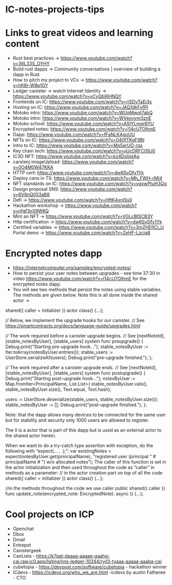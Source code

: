 # IC-notes-projects-tips


# Links to great videos and learning content

- Rust best practices -> https://www.youtube.com/watch?v=36L33S_DYHY 
- Build rust dapps -> Community conversations | overview of building a dapp in Rust 
- How to pitch my project to VCs -> https://www.youtube.com/watch?v=hK8r-W8p1GY 
- Ledger canister -> watch Internet Identity -> https://www.youtube.com/watch?v=vCyQb9IHNQY 
- Frontends on IC: https://www.youtube.com/watch?v=rjSDvTaEj3s 
- Hosting on IC: https://www.youtube.com/watch?v=JAQ1dkFvfPI 
- Motoko intro: https://www.youtube.com/watch?v=WUqMwqt7abQ 
- Motoko intro: https://www.youtube.com/watch?v=WVeovvm3znE 
- Motoko school: https://www.youtube.com/watch?v=A5IYLmqr6YU 
- Encrypted notes: https://www.youtube.com/watch?v=I14cU7OlhmE 
- Dapp: https://www.youtube.com/watch?v=fFaNLKAgoUU 
- NFTs on IC: https://www.youtube.com/watch?v=040fTKgF9BI 
- Intro to IC: https://www.youtube.com/watch?v=Mo5erUD-rqs 
- Key chain tech: https://www.youtube.com/watch?v=vUcDRFC09J0 
- IC3D NFT: https://www.youtube.com/watch?v=kz4DoIiptAg 
- carstenj imageUpload: https://www.youtube.com/watch?v=0O4M0W47KKA 
- HTTP cert: https://www.youtube.com/watch?v=dw6SvDfv1Yk 
- Deploy cans in TS: https://www.youtube.com/watch?v=Mh_FWH-rMI4 
- NFT standards on IC: https://www.youtube.com/watch?v=vgxwPtuH3Qg 
- Design proposal SNS: https://www.youtube.com/watch?v=6V8nQ053aB8 
- Defi -> https://www.youtube.com/watch?v=HftK4xnlSs0 
- Hackathon workshop -> https://www.youtube.com/watch?v=nfgf3oS9W6Q 
- Mint an NFT -> https://www.youtube.com/watch?v=VGLcBISCB3Y 
- Http certification -> https://www.youtube.com/watch?v=dw6SvDfv1Yk 
- Certified variables -> https://www.youtube.com/watch?v=3mZHEfICi_U Portal demo -> https://www.youtube.com/watch?v=ZeHF-Lzciq8

# Encrypted notes dapp

- https://internetcomputer.org/samples/encrypted-notes/ 
- How to persist your user notes between upgrades - see time 37:30 in video https://www.youtube.com/watch?v=I14cU7OlhmE for the encrypted notes dapp.
- You will see two methods that persist the notes using stable variables. The methods are given below. Note this is all done inside the shared actor ->

shared({ caller = initializer }) actor class() {...};

// Below, we implement the upgrade hooks for our canister. // See https://smartcontracts.org/docs/language-guide/upgrades.html

// The work required before a canister upgrade begins. // See [nextNoteId], [stable_notesByUser], [stable_users] system func preupgrade() { Debug.print("Starting pre-upgrade hook..."); stable_notesByUser := Iter.toArray(notesByUser.entries()); stable_users := UserStore.serializeAll(users); Debug.print("pre-upgrade finished."); };

// The work required after a canister upgrade ends. // See [nextNoteId], [stable_notesByUser], [stable_users] system func postupgrade() { Debug.print("Starting post-upgrade hook..."); notesByUser := Map.fromIter<PrincipalName, List.List>( stable_notesByUser.vals(), stable_notesByUser.size(), Text.equal, Text.hash);

   users := UserStore.deserialize(stable_users, stable_notesByUser.size());
   stable_notesByUser := [];
   Debug.print("post-upgrade finished.");
};

Note: that the dapp allows many devices to be connected for the same user but for stability and security only 1000 users are allowed to register.

The II is a actor that is part of this dapp but is used as an external actor to the shared actor herein.

When we want to do a try-catch type assertion with exception, do the following with “expect(... , .);”: var existingNotes = expect(notesByUser.get(principalName), "registered user (principal " # principalName # ") w/o allocated notes"); The caller of this function is set in the actor initialization and then used throughout the code as “caller” in methods as a parameter: // in the actor creation part on top of all the code shared({ caller = initializer }) actor class() {...};

//in the methods throughout the code we use caller public shared({ caller }) func update_note(encrypted_note: EncryptedNote): async () {...};

# Cool projects on ICP 

- Openchat 
- Dbox 
- Dmail 
- Entrepot 
- Canistergeek 
- CanLista - https://k7gat-daaaa-aaaae-qaahq-cai.raw.ic0.app/listing/nns-ledger-10244/ryjl3-tyaaa-aaaaa-aaaba-cai
- cubetopia - https://devpost.com/software/cubetopia - hackathon winner 
- ICdevs - https://icdevs.org/who_we_are.html -icdevs by austin Fatheree - CTO 
